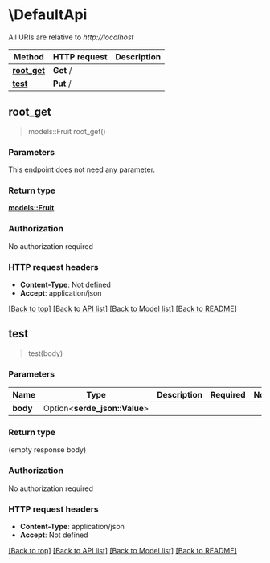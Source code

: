 # \DefaultApi

All URIs are relative to *http://localhost*

Method | HTTP request | Description
------------- | ------------- | -------------
[**root_get**](DefaultApi.md#root_get) | **Get** / | 
[**test**](DefaultApi.md#test) | **Put** / | 



## root_get

> models::Fruit root_get()


### Parameters

This endpoint does not need any parameter.

### Return type

[**models::Fruit**](fruit.md)

### Authorization

No authorization required

### HTTP request headers

- **Content-Type**: Not defined
- **Accept**: application/json

[[Back to top]](#) [[Back to API list]](../README.md#documentation-for-api-endpoints) [[Back to Model list]](../README.md#documentation-for-models) [[Back to README]](../README.md)


## test

> test(body)


### Parameters


Name | Type | Description  | Required | Notes
------------- | ------------- | ------------- | ------------- | -------------
**body** | Option<**serde_json::Value**> |  |  |

### Return type

 (empty response body)

### Authorization

No authorization required

### HTTP request headers

- **Content-Type**: application/json
- **Accept**: Not defined

[[Back to top]](#) [[Back to API list]](../README.md#documentation-for-api-endpoints) [[Back to Model list]](../README.md#documentation-for-models) [[Back to README]](../README.md)

